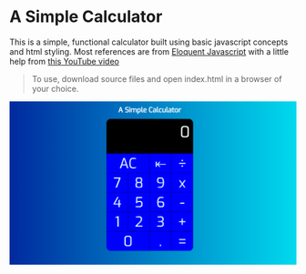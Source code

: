 # A Simple Calculator

This is a simple, functional calculator built using basic javascript concepts and html styling.
Most references are from [Eloquent Javascript](eloquentjavascript.net) with a little help from 
[this YouTube video](https://www.youtube.com/watch?v=6v4vBXL-qkY "Coding A Calculator In Pure HTML CSS and JavaScript - Tutorial/SpeedCoding")

> To use, download source files and open index.html in a browser of your choice. 

![Simple Calculator](images/calc-screenshot.PNG)
